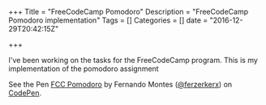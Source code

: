 +++
Title = "FreeCodeCamp Pomodoro"
Description = "FreeCodeCamp Pomodoro implementation"
Tags = []
Categories = []
date = "2016-12-29T20:42:15Z"

+++

I've been working on the tasks for the FreeCodeCamp program. This is my implementation of the pomodoro assignment

<p data-height="560" data-theme-id="0" data-slug-hash="XKWjjp" data-default-tab="js,result" data-user="ferzerkerx" data-embed-version="2" data-pen-title="FCC Pomodoro" class="codepen">See the Pen <a href="http://codepen.io/ferzerkerx/pen/XKWjjp/">FCC Pomodoro</a> by Fernando Montes (<a href="http://codepen.io/ferzerkerx">@ferzerkerx</a>) on <a href="http://codepen.io">CodePen</a>.</p>
<script async src="https://production-assets.codepen.io/assets/embed/ei.js"></script>